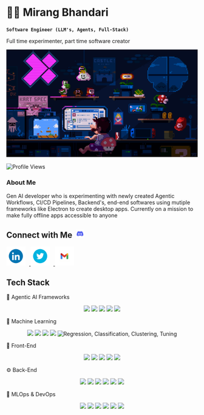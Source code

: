 # 🐦‍🔥 Mirang Bhandari

**`Software Engineer (LLM's, Agents, Full-Stack)`**

Full time experimenter, part time software creator 
&nbsp;

<img src="https://raw.githubusercontent.com/Bloodwingv2/GithubAssets/main/Laptop%20read.gif" width="600">

![Profile Views](https://komarev.com/ghpvc/?username=Bloodwingv2&label=Profile+Views&color=blue&style=flat)

### About Me 
<p align ="left"> Gen AI developer who is experimenting with newly created Agentic Workflows, CI/CD Pipelines, Backend's, end-end softwares using mutiple frameworks like Electron to create desktop apps. Currently on a mission to make fully offline apps accessible to anyone</p>

<h2>
  Connect with Me&nbsp;
  <img src="https://raw.githubusercontent.com/Bloodwingv2/GithubAssets/main/discord.gif" width="22" />
</h2>

<a href="https://www.linkedin.com/in/mirangbhandari/" target="_blank">
  <img src="https://raw.githubusercontent.com/Bloodwingv2/GithubAssets/main/linkedin.gif" height="50" style="margin-right: 10px;" />
</a>

<a href="https://x.com/Angrycoder97" target="_blank">
  <img src="https://raw.githubusercontent.com/Bloodwingv2/GithubAssets/main/twitter.gif" height="50" style="margin-right: 10px;" />
</a>

<a href="mailto:bhandarimirang03@gmail.com" target="_blank">
  <img src="https://raw.githubusercontent.com/Bloodwingv2/GithubAssets/main/Animation%20-%201751726063109%20(1).gif" height="50" />
</a>


## Tech Stack

🧩 Agentic AI Frameworks
<p align="center"> <img src="https://img.shields.io/badge/LangChain-000000?style=for-the-badge&logo=langchain&logoColor=white"> <img src="https://img.shields.io/badge/LangGraph-8A2BE2?style=for-the-badge&logoColor=white"> <img src="https://img.shields.io/badge/LangSmith-8E24AA?style=for-the-badge&logoColor=white"> <img src="https://img.shields.io/badge/N8N-ED6630?style=for-the-badge&logo=n8n&logoColor=white"> <img src="https://img.shields.io/badge/LangGraph%20Studio-5D3FD3?style=for-the-badge&logoColor=white"> </p>

🧠 Machine Learning
<p align="center"> <img src="https://img.shields.io/badge/Scikit--Learn-F7931E?style=for-the-badge&logo=scikit-learn&logoColor=white"> <img src="https://img.shields.io/badge/Pandas-150458?style=for-the-badge&logo=pandas&logoColor=white"> <img src="https://img.shields.io/badge/NumPy-013243?style=for-the-badge&logo=numpy&logoColor=white"> <img src="https://img.shields.io/badge/Matplotlib-11557C?style=for-the-badge&logo=matplotlib&logoColor=white"> <img src="https://img.shields.io/badge/ML%20Models-007ACC?style=for-the-badge&logo=python&logoColor=white" alt="Regression, Classification, Clustering, Tuning"> </p>

🎨 Front-End
<p align="center"> <img src="https://img.shields.io/badge/React-61DAFB?style=for-the-badge&logo=react&logoColor=black"> <img src="https://img.shields.io/badge/TypeScript-3178C6?style=for-the-badge&logo=typescript&logoColor=white"> <img src="https://img.shields.io/badge/HTML5-E34F26?style=for-the-badge&logo=html5&logoColor=white"> <img src="https://img.shields.io/badge/CSS3-1572B6?style=for-the-badge&logo=css3&logoColor=white"> <img src="https://img.shields.io/badge/Streamlit-FF4B4B?style=for-the-badge&logo=streamlit&logoColor=white"> </p>

⚙️ Back-End
<p align="center"> <img src="https://img.shields.io/badge/Python-3776AB?style=for-the-badge&logo=python&logoColor=white"> <img src="https://img.shields.io/badge/FastAPI-009688?style=for-the-badge&logo=fastapi&logoColor=white"> <img src="https://img.shields.io/badge/PostgreSQL-336791?style=for-the-badge&logo=postgresql&logoColor=white"> <img src="https://img.shields.io/badge/PGVector-4DB33D?style=for-the-badge&logo=postgresql&logoColor=white"> <img src="https://img.shields.io/badge/Node.js-339933?style=for-the-badge&logo=nodedotjs&logoColor=white"> <img src="https://img.shields.io/badge/JFrog-41BF47?style=for-the-badge&logo=jfrog&logoColor=white"> </p>

🚀 MLOps & DevOps
<p align="center"> <img src="https://img.shields.io/badge/Docker-2496ED?style=for-the-badge&logo=docker&logoColor=white"> <img src="https://img.shields.io/badge/Kubernetes-326CE5?style=for-the-badge&logo=kubernetes&logoColor=white"> <img src="https://img.shields.io/badge/Jenkins-D24939?style=for-the-badge&logo=jenkins&logoColor=white"> <img src="https://img.shields.io/badge/Terraform-7B42BC?style=for-the-badge&logo=terraform&logoColor=white"> <img src="https://img.shields.io/badge/MLflow-0194E2?style=for-the-badge&logo=mlflow&logoColor=white"> <img src="https://img.shields.io/badge/GitHub%20Actions-2088FF?style=for-the-badge&logo=githubactions&logoColor=white"> </p>
